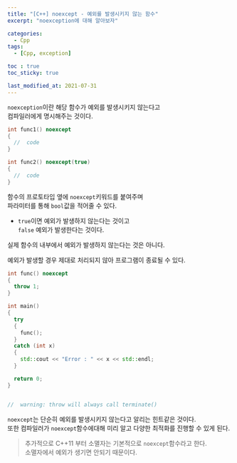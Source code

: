 ```yaml
---
title: "[C++] noexcept - 예외를 발생시키지 않는 함수"
excerpt: "noexception에 대해 알아보자"

categories:
  - Cpp
tags:
  - [Cpp, exception]

toc : true
toc_sticky: true

last_modified_at: 2021-07-31
---
```


`noexception`이란 해당 함수가 예외를 발생시키지 않는다고   
컴파일러에게 명시해주는 것이다.

```cpp
int func1() noexcept
{
  //  code
}

int func2() noexcept(true)
{
  //  code
}
```

함수의 프로토타입 옆에 `noexcept`키워드를 붙여주며   
파라미터를 통해 `bool`값을 적어줄 수 있다.   
* `true`이면 예외가 발생하지 않는다는 것이고   
`false` 예외가 발생한다는 것이다.

실제 함수의 내부에서 예외가 발생하지 않는다는 것은 아니다.

예외가 발생할 경우 제대로 처리되지 않아 프로그램이 종료될 수 있다.

```cpp
int func() noexcept
{
  throw 1;
}

int main()
{
  try
  {
    func();
  }
  catch (int x)
  {
    std::cout << "Error : " << x << std::endl;
  }

  return 0;
}


//  warning: throw will always call terminate()
```

`noexcept`는 단순히 예외를 발생시키지 않는다고 알리는 힌트같은 것이다.   
또한 컴파일러가 `noexcept`함수에대해 미리 알고 다양한 최적화를 진행할 수 있게 된다.

> 추가적으로 C++11 부터 소멸자는 기본적으로 `noexcept`함수라고 한다.   
소멸자에서 예외가 생기면 안되기 때문이다.